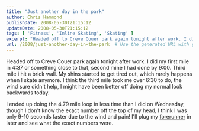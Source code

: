 ```yaml
---
title: "Just another day in the park"
author: Chris Hammond
publishDate: 2008-05-30T21:15:12
updateDate: 2008-05-30T21:15:12
tags: [ 'Fitness', 'Inline Skating', 'Skating' ]
excerpt: "Headed off to Creve Couer park again tonight after work. I did my first mile in 4:37 or something close to that, second mine I had done by 9:00. Third mile i hit a brick wall. My shins started to get tired out, which rarely happens when&#160;I skate anymore. I think the third mile took me over 6:30 to do, the wind sure didn't help,&#160;I might have been better off doing my normal look backwards today. I ended up doing the 4.79 mile loop in less time than I did on Wednesday, though I don't know the exact number off the top of my head, I think I was only 9-10 seconds faster due to the wind and pain! I'll plug my forerunner in later and see what the exact numbers were."
url: /2008/just-another-day-in-the-park  # Use the generated URL with year
---
```

<p>Headed off to Creve Couer park again tonight after work. I did my first mile in 4:37 or something close to that, second mine I had done by 9:00. Third mile i hit a brick wall. My shins started to get tired out, which rarely happens when&#160;I skate anymore. I think the third mile took me over 6:30 to do, the wind sure didn't help,&#160;I might have been better off doing my normal look backwards today.</p> <p>I ended up doing the 4.79 mile loop in less time than I did on Wednesday, though I don't know the exact number off the top of my head, I think I was only 9-10 seconds faster due to the wind and pain! I'll plug my <a href="https://www.amazon.com/gp/product/B000CSWCQA/002-9152281-0519255?ie=UTF8&amp;tag=chrishammondc-20&amp;linkCode=xm2&amp;camp=1789&amp;creativeASIN=B000CSWCQA">forerunner</a> in later and see what the exact numbers were.</p>
